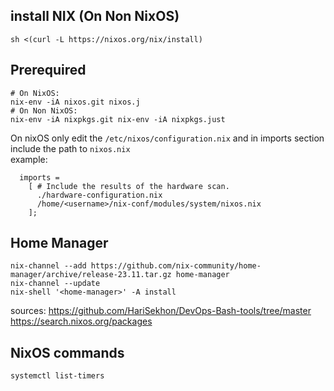 ## install NIX (On Non NixOS)
```
sh <(curl -L https://nixos.org/nix/install)
```

## Prerequired
```
# On NixOS:
nix-env -iA nixos.git nixos.j
# On Non NixOS: 
nix-env -iA nixpkgs.git nix-env -iA nixpkgs.just
```
On nixOS only edit the `/etc/nixos/configuration.nix` and in imports section include the path to `nixos.nix`  
example:  
```
  imports =
    [ # Include the results of the hardware scan.
      ./hardware-configuration.nix
      /home/<username>/nix-conf/modules/system/nixos.nix
    ];

```

## Home Manager 
```
nix-channel --add https://github.com/nix-community/home-manager/archive/release-23.11.tar.gz home-manager
nix-channel --update
nix-shell '<home-manager>' -A install
```


sources:
https://github.com/HariSekhon/DevOps-Bash-tools/tree/master
https://search.nixos.org/packages

##  NixOS commands

```
systemctl list-timers
```
